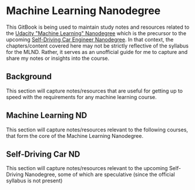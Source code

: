 # Machine Learning Nanodegree

This GitBook is being used to maintain study notes and resources related to the [Udacity "Machine Learning" Nanodegree](https://www.udacity.com/course/machine-learning-engineer-nanodegree-by-google--nd009) which is the precursor to the upcoming [Self-Driving Car Engineer Nanodegree](https://www.udacity.com/course/self-driving-car-engineer-nanodegree--nd013). In that context, the chapters/content covered here may not be strictly reflective of the syllabus for the MLND. Rather, it serves as an unofficial guide for me to capture and share my notes or insights into the course.


## Background 
This section will capture notes/resources that are useful for getting up to speed with the requirements for any machine learning course.

## Machine Learning ND
This section will capture notes/resources relevant to the following courses, that form the core of the Machine Learning Nanodegree.

## Self-Driving Car ND
This section will capture notes/resources relevant to the upcoming Self-Driving Nanodegree, some of which are speculative (since the official syllabus is not present)



